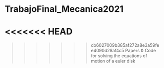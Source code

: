 # TrabajoFinal_Mecanica2021
<<<<<<< HEAD
=======

>>>>>>> cb6027009b385af272a8e3a59fee4090d28af4c5
Papers & Code for solving the equations of motion of a euler disk
